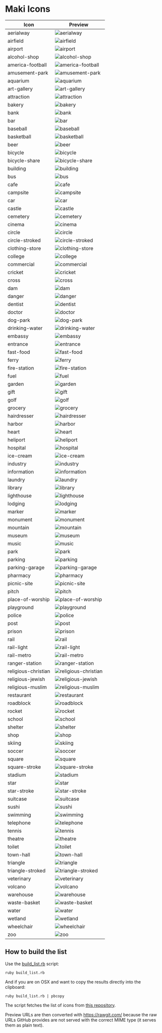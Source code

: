 # Maki Icons

Icon | Preview
-----|--------
| aerialway | ![aerialway](https://cdn.rawgit.com/mapbox/maki/master/icons/aerialway-15.svg) |
| airfield | ![airfield](https://cdn.rawgit.com/mapbox/maki/master/icons/airfield-15.svg) |
| airport | ![airport](https://cdn.rawgit.com/mapbox/maki/master/icons/airport-15.svg) |
| alcohol-shop | ![alcohol-shop](https://cdn.rawgit.com/mapbox/maki/master/icons/alcohol-shop-15.svg) |
| america-football | ![america-football](https://cdn.rawgit.com/mapbox/maki/master/icons/america-football-15.svg) |
| amusement-park | ![amusement-park](https://cdn.rawgit.com/mapbox/maki/master/icons/amusement-park-15.svg) |
| aquarium | ![aquarium](https://cdn.rawgit.com/mapbox/maki/master/icons/aquarium-15.svg) |
| art-gallery | ![art-gallery](https://cdn.rawgit.com/mapbox/maki/master/icons/art-gallery-15.svg) |
| attraction | ![attraction](https://cdn.rawgit.com/mapbox/maki/master/icons/attraction-15.svg) |
| bakery | ![bakery](https://cdn.rawgit.com/mapbox/maki/master/icons/bakery-15.svg) |
| bank | ![bank](https://cdn.rawgit.com/mapbox/maki/master/icons/bank-15.svg) |
| bar | ![bar](https://cdn.rawgit.com/mapbox/maki/master/icons/bar-15.svg) |
| baseball | ![baseball](https://cdn.rawgit.com/mapbox/maki/master/icons/baseball-15.svg) |
| basketball | ![basketball](https://cdn.rawgit.com/mapbox/maki/master/icons/basketball-15.svg) |
| beer | ![beer](https://cdn.rawgit.com/mapbox/maki/master/icons/beer-15.svg) |
| bicycle | ![bicycle](https://cdn.rawgit.com/mapbox/maki/master/icons/bicycle-15.svg) |
| bicycle-share | ![bicycle-share](https://cdn.rawgit.com/mapbox/maki/master/icons/bicycle-share-15.svg) |
| building | ![building](https://cdn.rawgit.com/mapbox/maki/master/icons/building-15.svg) |
| bus | ![bus](https://cdn.rawgit.com/mapbox/maki/master/icons/bus-15.svg) |
| cafe | ![cafe](https://cdn.rawgit.com/mapbox/maki/master/icons/cafe-15.svg) |
| campsite | ![campsite](https://cdn.rawgit.com/mapbox/maki/master/icons/campsite-15.svg) |
| car | ![car](https://cdn.rawgit.com/mapbox/maki/master/icons/car-15.svg) |
| castle | ![castle](https://cdn.rawgit.com/mapbox/maki/master/icons/castle-15.svg) |
| cemetery | ![cemetery](https://cdn.rawgit.com/mapbox/maki/master/icons/cemetery-15.svg) |
| cinema | ![cinema](https://cdn.rawgit.com/mapbox/maki/master/icons/cinema-15.svg) |
| circle | ![circle](https://cdn.rawgit.com/mapbox/maki/master/icons/circle-15.svg) |
| circle-stroked | ![circle-stroked](https://cdn.rawgit.com/mapbox/maki/master/icons/circle-stroked-15.svg) |
| clothing-store | ![clothing-store](https://cdn.rawgit.com/mapbox/maki/master/icons/clothing-store-15.svg) |
| college | ![college](https://cdn.rawgit.com/mapbox/maki/master/icons/college-15.svg) |
| commercial | ![commercial](https://cdn.rawgit.com/mapbox/maki/master/icons/commercial-15.svg) |
| cricket | ![cricket](https://cdn.rawgit.com/mapbox/maki/master/icons/cricket-15.svg) |
| cross | ![cross](https://cdn.rawgit.com/mapbox/maki/master/icons/cross-15.svg) |
| dam | ![dam](https://cdn.rawgit.com/mapbox/maki/master/icons/dam-15.svg) |
| danger | ![danger](https://cdn.rawgit.com/mapbox/maki/master/icons/danger-15.svg) |
| dentist | ![dentist](https://cdn.rawgit.com/mapbox/maki/master/icons/dentist-15.svg) |
| doctor | ![doctor](https://cdn.rawgit.com/mapbox/maki/master/icons/doctor-15.svg) |
| dog-park | ![dog-park](https://cdn.rawgit.com/mapbox/maki/master/icons/dog-park-15.svg) |
| drinking-water | ![drinking-water](https://cdn.rawgit.com/mapbox/maki/master/icons/drinking-water-15.svg) |
| embassy | ![embassy](https://cdn.rawgit.com/mapbox/maki/master/icons/embassy-15.svg) |
| entrance | ![entrance](https://cdn.rawgit.com/mapbox/maki/master/icons/entrance-15.svg) |
| fast-food | ![fast-food](https://cdn.rawgit.com/mapbox/maki/master/icons/fast-food-15.svg) |
| ferry | ![ferry](https://cdn.rawgit.com/mapbox/maki/master/icons/ferry-15.svg) |
| fire-station | ![fire-station](https://cdn.rawgit.com/mapbox/maki/master/icons/fire-station-15.svg) |
| fuel | ![fuel](https://cdn.rawgit.com/mapbox/maki/master/icons/fuel-15.svg) |
| garden | ![garden](https://cdn.rawgit.com/mapbox/maki/master/icons/garden-15.svg) |
| gift | ![gift](https://cdn.rawgit.com/mapbox/maki/master/icons/gift-15.svg) |
| golf | ![golf](https://cdn.rawgit.com/mapbox/maki/master/icons/golf-15.svg) |
| grocery | ![grocery](https://cdn.rawgit.com/mapbox/maki/master/icons/grocery-15.svg) |
| hairdresser | ![hairdresser](https://cdn.rawgit.com/mapbox/maki/master/icons/hairdresser-15.svg) |
| harbor | ![harbor](https://cdn.rawgit.com/mapbox/maki/master/icons/harbor-15.svg) |
| heart | ![heart](https://cdn.rawgit.com/mapbox/maki/master/icons/heart-15.svg) |
| heliport | ![heliport](https://cdn.rawgit.com/mapbox/maki/master/icons/heliport-15.svg) |
| hospital | ![hospital](https://cdn.rawgit.com/mapbox/maki/master/icons/hospital-15.svg) |
| ice-cream | ![ice-cream](https://cdn.rawgit.com/mapbox/maki/master/icons/ice-cream-15.svg) |
| industry | ![industry](https://cdn.rawgit.com/mapbox/maki/master/icons/industry-15.svg) |
| information | ![information](https://cdn.rawgit.com/mapbox/maki/master/icons/information-15.svg) |
| laundry | ![laundry](https://cdn.rawgit.com/mapbox/maki/master/icons/laundry-15.svg) |
| library | ![library](https://cdn.rawgit.com/mapbox/maki/master/icons/library-15.svg) |
| lighthouse | ![lighthouse](https://cdn.rawgit.com/mapbox/maki/master/icons/lighthouse-15.svg) |
| lodging | ![lodging](https://cdn.rawgit.com/mapbox/maki/master/icons/lodging-15.svg) |
| marker | ![marker](https://cdn.rawgit.com/mapbox/maki/master/icons/marker-15.svg) |
| monument | ![monument](https://cdn.rawgit.com/mapbox/maki/master/icons/monument-15.svg) |
| mountain | ![mountain](https://cdn.rawgit.com/mapbox/maki/master/icons/mountain-15.svg) |
| museum | ![museum](https://cdn.rawgit.com/mapbox/maki/master/icons/museum-15.svg) |
| music | ![music](https://cdn.rawgit.com/mapbox/maki/master/icons/music-15.svg) |
| park | ![park](https://cdn.rawgit.com/mapbox/maki/master/icons/park-15.svg) |
| parking | ![parking](https://cdn.rawgit.com/mapbox/maki/master/icons/parking-15.svg) |
| parking-garage | ![parking-garage](https://cdn.rawgit.com/mapbox/maki/master/icons/parking-garage-15.svg) |
| pharmacy | ![pharmacy](https://cdn.rawgit.com/mapbox/maki/master/icons/pharmacy-15.svg) |
| picnic-site | ![picnic-site](https://cdn.rawgit.com/mapbox/maki/master/icons/picnic-site-15.svg) |
| pitch | ![pitch](https://cdn.rawgit.com/mapbox/maki/master/icons/pitch-15.svg) |
| place-of-worship | ![place-of-worship](https://cdn.rawgit.com/mapbox/maki/master/icons/place-of-worship-15.svg) |
| playground | ![playground](https://cdn.rawgit.com/mapbox/maki/master/icons/playground-15.svg) |
| police | ![police](https://cdn.rawgit.com/mapbox/maki/master/icons/police-15.svg) |
| post | ![post](https://cdn.rawgit.com/mapbox/maki/master/icons/post-15.svg) |
| prison | ![prison](https://cdn.rawgit.com/mapbox/maki/master/icons/prison-15.svg) |
| rail | ![rail](https://cdn.rawgit.com/mapbox/maki/master/icons/rail-15.svg) |
| rail-light | ![rail-light](https://cdn.rawgit.com/mapbox/maki/master/icons/rail-light-15.svg) |
| rail-metro | ![rail-metro](https://cdn.rawgit.com/mapbox/maki/master/icons/rail-metro-15.svg) |
| ranger-station | ![ranger-station](https://cdn.rawgit.com/mapbox/maki/master/icons/ranger-station-15.svg) |
| religious-christian | ![religious-christian](https://cdn.rawgit.com/mapbox/maki/master/icons/religious-christian-15.svg) |
| religious-jewish | ![religious-jewish](https://cdn.rawgit.com/mapbox/maki/master/icons/religious-jewish-15.svg) |
| religious-muslim | ![religious-muslim](https://cdn.rawgit.com/mapbox/maki/master/icons/religious-muslim-15.svg) |
| restaurant | ![restaurant](https://cdn.rawgit.com/mapbox/maki/master/icons/restaurant-15.svg) |
| roadblock | ![roadblock](https://cdn.rawgit.com/mapbox/maki/master/icons/roadblock-15.svg) |
| rocket | ![rocket](https://cdn.rawgit.com/mapbox/maki/master/icons/rocket-15.svg) |
| school | ![school](https://cdn.rawgit.com/mapbox/maki/master/icons/school-15.svg) |
| shelter | ![shelter](https://cdn.rawgit.com/mapbox/maki/master/icons/shelter-15.svg) |
| shop | ![shop](https://cdn.rawgit.com/mapbox/maki/master/icons/shop-15.svg) |
| skiing | ![skiing](https://cdn.rawgit.com/mapbox/maki/master/icons/skiing-15.svg) |
| soccer | ![soccer](https://cdn.rawgit.com/mapbox/maki/master/icons/soccer-15.svg) |
| square | ![square](https://cdn.rawgit.com/mapbox/maki/master/icons/square-15.svg) |
| square-stroke | ![square-stroke](https://cdn.rawgit.com/mapbox/maki/master/icons/square-stroke-15.svg) |
| stadium | ![stadium](https://cdn.rawgit.com/mapbox/maki/master/icons/stadium-15.svg) |
| star | ![star](https://cdn.rawgit.com/mapbox/maki/master/icons/star-15.svg) |
| star-stroke | ![star-stroke](https://cdn.rawgit.com/mapbox/maki/master/icons/star-stroke-15.svg) |
| suitcase | ![suitcase](https://cdn.rawgit.com/mapbox/maki/master/icons/suitcase-15.svg) |
| sushi | ![sushi](https://cdn.rawgit.com/mapbox/maki/master/icons/sushi-15.svg) |
| swimming | ![swimming](https://cdn.rawgit.com/mapbox/maki/master/icons/swimming-15.svg) |
| telephone | ![telephone](https://cdn.rawgit.com/mapbox/maki/master/icons/telephone-15.svg) |
| tennis | ![tennis](https://cdn.rawgit.com/mapbox/maki/master/icons/tennis-15.svg) |
| theatre | ![theatre](https://cdn.rawgit.com/mapbox/maki/master/icons/theatre-15.svg) |
| toilet | ![toilet](https://cdn.rawgit.com/mapbox/maki/master/icons/toilet-15.svg) |
| town-hall | ![town-hall](https://cdn.rawgit.com/mapbox/maki/master/icons/town-hall-15.svg) |
| triangle | ![triangle](https://cdn.rawgit.com/mapbox/maki/master/icons/triangle-15.svg) |
| triangle-stroked | ![triangle-stroked](https://cdn.rawgit.com/mapbox/maki/master/icons/triangle-stroked-15.svg) |
| veterinary | ![veterinary](https://cdn.rawgit.com/mapbox/maki/master/icons/veterinary-15.svg) |
| volcano | ![volcano](https://cdn.rawgit.com/mapbox/maki/master/icons/volcano-15.svg) |
| warehouse | ![warehouse](https://cdn.rawgit.com/mapbox/maki/master/icons/warehouse-15.svg) |
| waste-basket | ![waste-basket](https://cdn.rawgit.com/mapbox/maki/master/icons/waste-basket-15.svg) |
| water | ![water](https://cdn.rawgit.com/mapbox/maki/master/icons/water-15.svg) |
| wetland | ![wetland](https://cdn.rawgit.com/mapbox/maki/master/icons/wetland-15.svg) |
| wheelchair | ![wheelchair](https://cdn.rawgit.com/mapbox/maki/master/icons/wheelchair-15.svg) |
| zoo | ![zoo](https://cdn.rawgit.com/mapbox/maki/master/icons/zoo-15.svg) |

## How to build the list

Use the [build_list.rb](build_list.rb) script:

```
ruby build_list.rb
```

And if you are on OSX and want to copy the results directly into the clipboard:

```
ruby build_list.rb | pbcopy
```

The script fetches the list of icons from [this repository](https://github.com/mapbox/maki/tree/master/icons).

Preview URLs are then converted with https://rawgit.com/ because the raw URLs GitHub provides are not served with the correct MIME type (it serves them as plain text).
